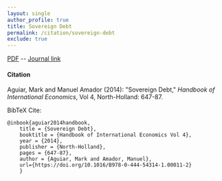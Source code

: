 ```yaml
---
layout: single 
author_profile: true 
title: Sovereign Debt 
permalink: /citation/sovereign-debt
exclude: true
---
```


[PDF](https://markaguiar.github.io/files/sovereign_debt_handbook.pdf) -- [Journal link](https://doi.org/10.1016/B978-0-444-54314-1.00011-2)
#### Citation

Aguiar, Mark and Manuel Amador (2014): "Sovereign Debt," *Handbook of International Economics*, Vol 4, North-Holland: 647-87.



BibTeX Cite:

	@inbook{aguiar2014handbook,
		title = {Sovereign Debt},
		booktitle = {Handbook of International Economics Vol 4},
		year = {2014},
		publisher = {North-Holland},
		pages = {647-87},
		author = {Aguiar, Mark and Amador, Manuel},
		url={https://doi.org/10.1016/B978-0-444-54314-1.00011-2}
		}